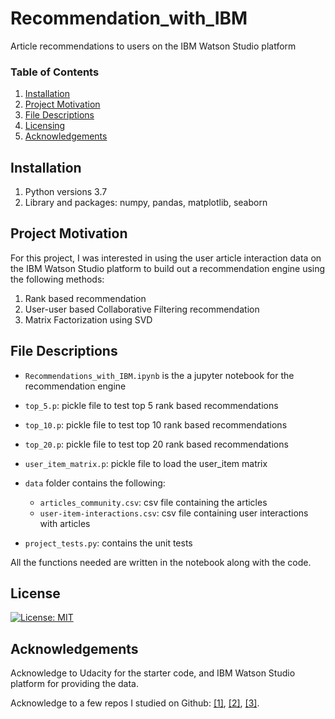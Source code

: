 # Recommendation_with_IBM
Article recommendations to users on the IBM Watson Studio platform

### Table of Contents

1. [Installation](#installation)
2. [Project Motivation](#motivation)
3. [File Descriptions](#files)
5. [Licensing](#licensing)
6. [Acknowledgements](#Acknowledgements)

## Installation <a name="installation"></a>

1. Python versions 3.7
1. Library and packages: numpy, pandas, matplotlib, seaborn

## Project Motivation<a name="motivation"></a>

For this project, I was interested in using the user article interaction data on the IBM Watson Studio platform to build out a recommendation engine using the following methods:

1. Rank based recommendation
2. User-user based Collaborative Filtering recommendation
3. Matrix Factorization using SVD


## File Descriptions <a name="files"></a>

* `Recommendations_with_IBM.ipynb` is the a jupyter notebook for the recommendation engine

* `top_5.p`: pickle file to test top 5 rank based recommendations
* `top_10.p`: pickle file to test top 10 rank based recommendations
* `top_20.p`: pickle file to test top 20 rank based recommendations
* `user_item_matrix.p`: pickle file to load the user_item matrix
* `data` folder contains the following:
  * `articles_community.csv`: csv file containing the articles
  * `user-item-interactions.csv`: csv file containing user interactions with articles
*  `project_tests.py`: contains the unit tests

All the functions needed are written in the notebook along with the code.  

## License<a name="licensing"></a>

[![License: MIT](https://img.shields.io/badge/License-MIT-yellow.svg)](https://opensource.org/licenses/MIT)

## Acknowledgements<a name="acknowledgement"></a>

Acknowledge to Udacity for the starter code, and IBM Watson Studio platform for providing the data.

Acknowledge to a few repos I studied on Github: [[1]](https://github.com/deogakofi/recommendations_IBM), [[2]](https://github.com/joshuayeung/Recommendations-with-IBM), [[3]](https://github.com/ajaySingh027/Recommendations-with-IBM).
